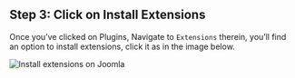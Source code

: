 ## Step 3: Click on Install Extensions

Once you’ve clicked on Plugins, Navigate to `Extensions` therein, you’ll find an option to install extensions, click it as in the image below.

![Install extensions on Joomla](https://files.readme.io/218d41e-sc_10.2.png)